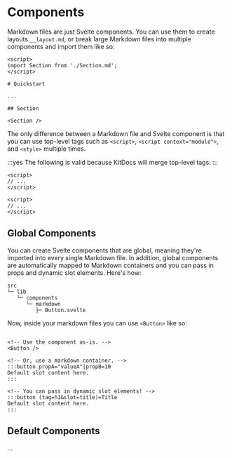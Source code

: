 # Components

Markdown files are just Svelte components. You can use them to create layouts `__layout.md`, or
break large Markdown files into multiple components and import them like so:

```svelte title=Component.md
<script>
import Section from './Section.md';
</script>

# Quickstart

...

## Section

<Section />
```

The only difference between a Markdown file and Svelte component is that you can use top-level
tags such as `<script>`, `<script context="module">`, and `<style>` multiple times.

:::yes
The following is valid because KitDocs will merge top-level tags:
:::

```svelte title=Component.md
<script>
// ...
</script>

<script>
// ...
</script>
```

## Global Components

You can create Svelte components that are global, meaning they're imported into every single
Markdown file. In addition, global components are automatically mapped to Markdown containers and
you can pass in props and dynamic slot elements. Here's how:

```
src
└─ lib
   └─ components
      └─ markdown
         ├─ Button.svelte
```

Now, inside your markdown files you can use `<Button>` like so:

```svelte title=Component.md

<!-- Use the component as-is. -->
<Button />

<!-- Or, use a markdown container. -->
:::button propA="valueA"|propB=10
Default slot content here.
:::

<!-- You can pass in dynamic slot elements! -->
:::button (tag=h1&slot=title)=Title
Default slot content here.
:::
```

## Default Components

...
